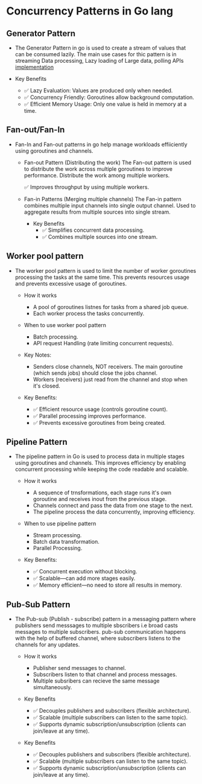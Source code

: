 # Concurrency Patterns in Go lang

## Generator Pattern
   - The Generator Pattern in go is used to create a stream of values that can be consumed lazily. The main use cases for thic
     pattern is in streaming Data processing, Lazy loading of Large data, polling APIs
     [implementation](./generator/generator.go)

   - Key Benefits
        - ✅ Lazy Evaluation: Values are produced only when needed.
        - ✅ Concurrency Friendly: Goroutines allow background computation.
        - ✅ Efficient Memory Usage: Only one value is held in memory at a time.

## Fan-out/Fan-In
   - Fan-In and Fan-out patterns in go help manage workloads effiiciently using goroutines and channels.
        - Fan-out Pattern (Distributing the work)
            The Fan-out pattern is used to distribute the work across multiple goroutines to improve performance.
            Distribute the work among multiple workers.

            ✅ Improves throughput by using multiple workers.

        - Fan-in Patterns (Merging multiple channels)
            The Fan-in pattern combines multiple input channels into single output channel.
            Used to aggregate results from multiple sources into single stream.
           - Key Benefits
             - ✅ Simplifies concurrent data processing.
             - ✅ Combines multiple sources into one stream.

## Worker pool pattern
   - The worker pool pattern is used to limit the number of worker goroutines processing the tasks at the same time. This
      prevents resources usage and prevents excessive usage of goroutines.

      - How it works
        - A pool of goroutines listnes for tasks from a shared job queue.
        - Each worker process the tasks concurrently.
        
      - When to use worker pool pattern
        - Batch processing.
        - API request Handling (rate limiting concurrent requests).

      - Key Notes:
        - Senders close channels, NOT receivers. The main goroutine (which sends jobs) should close the jobs channel.
        - Workers (receivers) just read from the channel and stop when it's closed.
      - Key Benefits:
         - ✅ Efficient resource usage (controls goroutine count).
         - ✅ Parallel processing improves performance.
         - ✅ Prevents excessive goroutines from being created.

## Pipeline Pattern
   - The pipeline pattern in Go is used to process data in multiple stages using goroutines and channels. 
       This improves efficiency by enabling concurrent processing while keeping the code readable and scalable.

        - How it works
            - A sequence of trnsformations, each stage runs it's own goroutine and receives inout from the previous stage.
            - Channels connect and pass the data from one stage to the next.
            - The pipeline process the data concurrently, improving efficiency.
        
        - When to use pipeline pattern
            - Stream processing.
            - Batch data transformation.
            - Parallel Processing.
        - Key Benefits:
           - ✅ Concurrent execution without blocking.
           - ✅ Scalable—can add more stages easily.
           - ✅ Memory efficient—no need to store all results in memory.

## Pub-Sub Pattern
   - The Pub-sub (Publish - subscribe) pattern in a messaging pattern where publishers send messsages to multiple sbscribers
      i.e broad casts messages to multiple subscribers. pub-sub communication happens with the help of buffered channel, where subscribers listens to the channels for any updates.

        - How it works
          - Publisher send messages to channel.
          - Subscribers listen to that channel and process messages.
          - Multiple subsribers can recieve the same message simultaneously.
        
        - Key Benefits
          - ✅ Decouples publishers and subscribers (flexible architecture).
          - ✅ Scalable (multiple subscribers can listen to the same topic).
          - ✅ Supports dynamic subscription/unsubscription (clients can join/leave at any time).

        - Key Benefits
          - ✅ Decouples publishers and subscribers (flexible architecture).
          - ✅ Scalable (multiple subscribers can listen to the same topic).
          - ✅ Supports dynamic subscription/unsubscription (clients can join/leave at any time).
